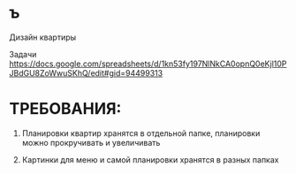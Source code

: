 ﻿# ъ
Дизайн квартиры

Задачи
https://docs.google.com/spreadsheets/d/1kn53fy197NlNkCA0opnQ0eKjl10PJBdGU8ZoWwuSKhQ/edit#gid=94499313



# ТРЕБОВАНИЯ:


  1. Планировки квартир хранятся в отдельной папке, планировки можно прокручивать и увеличивать


  2. Картинки для меню и самой планировки хранятся в разных папках


